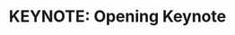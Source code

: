 ---
categories:
- bkk19
description: Linaro Connect Bangkok opening keynote by Linaro CEO; Li Gong.<br><br><br>
future_image:
  featured: 'true'
  path: /assets/images/featured-images/bkk19/BKK19-K100.png
session_attendee_num: '24'
session_id: BKK19-K100
session_room: 'Keynote Room (World Ballroom BC) '
session_slot:
  end_time: '2019-04-01 10:45:00'
  start_time: '2019-04-01 10:00:00'
session_speakers:
- speaker_bio: Li Gong is a globally experienced technologist and executive, with
    deep background in computer science, research and product development, and open
    source technologies. He has worked in senior leadership roles extensively in the
    US and in Asia, having served as President and COO at Mozilla Corporation, General
    Manager at Microsoft, as well as Distinguished Engineer at Sun Microsystems and
    Distinguished Scientist at SRI International. He graduated from Tsinghua University,
    Beijing, and received a PhD from University of Cambridge. In 1994 he received
    the Leonard G. Abraham Prize given by the IEEE Communications Society for “the
    most significant contribution to technical literature in the field of interest
    of the IEEE.”
  speaker_company: Linaro
  speaker_image: /assets/images/speakers/bkk19/li-gong-linaro.jpg
  speaker_location: ''
  speaker_name: Li Gong (Linaro)
  speaker_position: CEO
  speaker_username: li.gong
session_track: Keynote
tag: session
tags:
- Keynote
title: 'KEYNOTE: Opening Keynote'
---